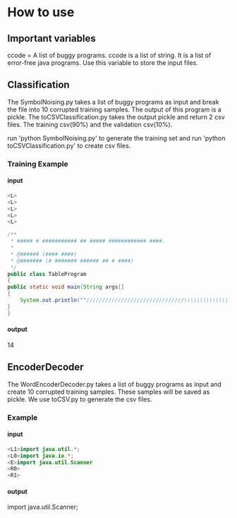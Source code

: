 # How to use

## Important variables
ccode = A list of buggy programs.
ccode is a list of string. It is a list of error-free java programs. Use this variable to store the input files.

## Classification
The SymbolNoising.py takes a list of buggy programs as input and break the file into 10 corrupted training samples. The output of this program is a pickle.
The toCSVClassification.py takes the output pickle and return 2 csv files. The training csv(90%) and the validation csv(10%).

run 'python SymbolNoising.py' to generate the training set and run 'python toCSVClassification.py' to create csv files.


### Training Example
#### input
```java
<L>
<L>
<L>
<L>
<L>

/**
 * ##### # ########### ## ##### ############ ####.
 * 
 * @###### (#### ####) 
 * @####### (# ####### ###### ## # ####)
 */
public class TableProgram
{
public static void main(String args[]
{
    System.out.println(""///////////////////////////////\\\\\\\\\\\\\\\\\\\\\\\"""");
}
}       
```
#### output
  14



## EncoderDecoder
The WordEncoderDecoder.py takes a list of buggy programs as input and create 10 corrupted training samples. These samples will be saved as pickle. We use toCSV.py to generate the csv files.

### Example
#### input
```java
<L1>import java.util.*;
<L0>import java.io.*;
<E>import java.util.Scanner
<R0>
<R1>

```
#### output
import java.util.Scanner;
